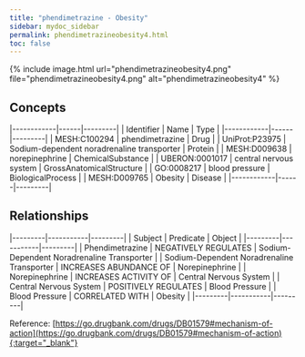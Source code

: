 ```yaml
---
title: "phendimetrazine - Obesity"
sidebar: mydoc_sidebar
permalink: phendimetrazineobesity4.html
toc: false 
---
```


{% include image.html url="phendimetrazineobesity4.png" file="phendimetrazineobesity4.png" alt="phendimetrazineobesity4" %}

## Concepts

|------------|------|---------|
| Identifier | Name | Type    |
|------------|------|---------|
| MESH:C100294 | phendimetrazine | Drug |
| UniProt:P23975 | Sodium-dependent noradrenaline transporter | Protein |
| MESH:D009638 | norepinephrine | ChemicalSubstance |
| UBERON:0001017 | central nervous system | GrossAnatomicalStructure |
| GO:0008217 | blood pressure | BiologicalProcess |
| MESH:D009765 | Obesity | Disease |
|------------|------|---------|

## Relationships

|---------|-----------|---------|
| Subject | Predicate | Object  |
|---------|-----------|---------|
| Phendimetrazine | NEGATIVELY REGULATES | Sodium-Dependent Noradrenaline Transporter |
| Sodium-Dependent Noradrenaline Transporter | INCREASES ABUNDANCE OF | Norepinephrine |
| Norepinephrine | INCREASES ACTIVITY OF | Central Nervous System |
| Central Nervous System | POSITIVELY REGULATES | Blood Pressure |
| Blood Pressure | CORRELATED WITH | Obesity |
|---------|-----------|---------|

Reference: [https://go.drugbank.com/drugs/DB01579#mechanism-of-action](https://go.drugbank.com/drugs/DB01579#mechanism-of-action){:target="_blank"}